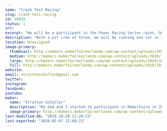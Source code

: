 ```yaml
---
name: "Crash Test Racing"
slug: crash-test-racing
id: 39834
status: 1
url: 
excerpt: "We will be a participant in the Power Racing Series races. One car will be used in the race. "
description: "With a pit crew of three, we will be running one car in the race. Our goal is to have fun rather than to win, as this is only our second time doing a race. "
location: Unassigned
image-primary:
  thumbnail: http://makers.makerfaireorlando.com/wp-content/uploads/2019/10/Crash-test-1-150x150.jpg
  medium: http://makers.makerfaireorlando.com/wp-content/uploads/2019/10/Crash-test-1-300x253.jpg
  large: http://makers.makerfaireorlando.com/wp-content/uploads/2019/10/Crash-test-1-1024x864.jpg
  full: http://makers.makerfaireorlando.com/wp-content/uploads/2019/10/Crash-test-1.jpg
website: 
email: strattonschaller@gmail.com
twitter: 
instagram: 
facebook: 
youtube: 
maker:
  name: "Stratton Schaller"
  description: "My dad and I started to participate in Makerfaire in 2015. We loved the different robotics and creations made by the exhibitors and decided to take part in the Power Racing Series race. "
  image-primary: http://makers.makerfaireorlando.com/wp-content/uploads/2019/10/Crash-test-1024x864.jpg
last-modified-db: "2019-10-20 12:20:22"
last-exported: "2020-05-07 12:08:22"
---
```

